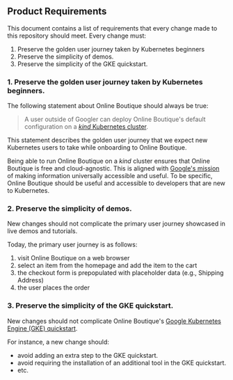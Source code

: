 ## Product Requirements

This document contains a list of requirements that every change made to this repository should meet.
Every change must:
1. Preserve the golden user journey taken by Kubernetes beginners
1. Preserve the simplicity of demos.
1. Preserve the simplicity of the GKE quickstart.

### 1. Preserve the golden user journey taken by Kubernetes beginners.

The following statement about Online Boutique should always be true:

> A user outside of Googler can deploy Online Boutique's default configuration on a [_kind_ Kubernetes cluster](https://kind.sigs.k8s.io/).

This statement describes the golden user journey that we expect new Kubernetes users to take while onboarding to Online Boutique.

Being able to run Online Boutique on a _kind_ cluster ensures that Online Boutique is free and cloud-agnostic. This is aligned with [Google's mission](https://about.google/) of making information universally accessible and useful. To be specific, Online Boutique should be useful and accessible to developers that are new to Kubernetes.

### 2. Preserve the simplicity of demos.

New changes should not complicate the primary user journey showcased in live demos and tutorials.

Today, the primary user journey is as follows:
1. visit Online Boutique on a web browser
2. select an item from the homepage and add the item to the cart
3. the checkout form is prepopulated with placeholder data (e.g., Shipping Address)
4. the user places the order

### 3. Preserve the simplicity of the GKE quickstart.

New changes should not complicate Online Boutique's [Google Kubernetes Engine (GKE) quickstart](https://github.com/GoogleCloudPlatform/microservices-demo#quickstart-gke).

For instance, a new change should:
* avoid adding an extra step to the GKE quickstart.
* avoid requiring the installation of an additional tool in the GKE quickstart.
* etc.
